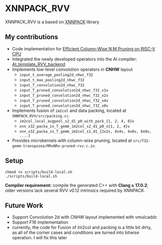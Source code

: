 
# XNNPACK_RVV
XNNPACK_RVV is a based on [XNNPACK](https://github.com/google/XNNPACK) library
## My contributions
- Code implementation for [Efficient Column-Wise N\:M Pruning on RISC-V CPU](https://arxiv.org/abs/2507.17301)
- Integrated the newly developed operators into the AI compiler: [AI_template_RVV_backend](https://github.com/wewe5215/AI_template_RVV_backend/tree/main)
- Implements low-level convolution operators in **CNHW** layout
  - `input_t_average_pooling2d_nhwc_f32`
  - `input_t_max_pooling2d_nhwc_f32`
  - `input_T_convolution2d_nhwc_f32`
  - `input_T_pruned_convolution2d_nhwc_f32_x1v`
  - `input_T_pruned_convolution2d_nhwc_f32_x2v`
  - `input_T_pruned_convolution2d_nhwc_f32_x4v`
  - `input_T_pruned_convolution2d_nhwc_f32_x8v`
- Implements fusion of `im2col` and data packing, located at `XNNPACK_RVV/src/packing.cc`.
  - `im2col_local_avgpool_s2_d1_p0_with_pack_{1, 2, 4, 8}x`
  - `xnn_x32_packa_in_T_gemm_im2col_s2_d1_p0_x{1, 2, 4}v`
  - `xnn_x32_packa_in_T_gemm_im2col_s1_d1_{2x2v, 4x4v, 4x8v, 8x8v, ....}`
- Provides microkernels with column-wise pruning, located at `src/f32-gemm-transposea/MRxNRv-pruned-rvv.c.in`.
## Setup
```
chmod +x scripts/build-local.sh
./scripts/build-local.sh
```
**Compiler requirement:** compile the generated C++ with **Clang ≥ 17.0.2**; older versions lack several RVV v0.12 intrinsics required by XNNPACK.

## Future Work
- Support Convolution 2d with CNHW layout implemented with vmulcaddc
- Support F16 implementation
- currently, the code for Fusion of Im2col and packing is a little bit dirty, as all of the corner cases and conditions are turned into bitwise operation. I will fix this later